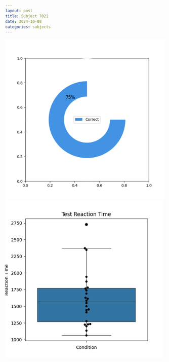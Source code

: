 ```yaml
---
layout: post
title: Subject 7021
date: 2024-10-08
categories: subjects
---
```


![](data/7021/run-6/7021_FN_acc_test.png)
![](data/7021/run-6/7021_FN_rt.png)
